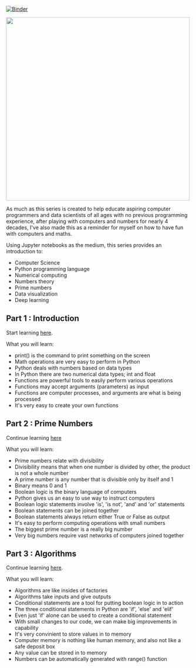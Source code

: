 [![Binder](http://mybinder.org/badge.svg)](https://beta.mybinder.org/v2/gh/ocefpaf/jupyter4kids/master)

<img width='500px' src='http://i.imgur.com/pa4vzNh.png'>

As much as this series is created to help educate aspiring computer programmers and data scientists of all ages with no previous programming experience, after playing with computers and numbers for nearly 4 decades, I've also made this as a reminder for myself on how to have fun with computers and maths.

Using Jupyter notebooks as the medium, this series provides an introduction to: 

- Computer Science
- Python programming language
- Numerical computing 
- Numbers theory 
- Prime numbers 
- Data visualization
- Deep learning

## Part 1 : Introduction

Start learning [here](https://nbviewer.jupyter.org/github/mikkokotila/jupyter4kids/blob/master/notebooks/numerical-computing-is-fun-1.ipynb).

What you will learn: 

- print() is the command to print something on the screen
- Math operations are very easy to perform in Python
- Python deals with numbers based on data types
- In Python there are two numerical data types; int and float
- Functions are powerful tools to easily perform various operations
- Functions may accept arguments (parameters) as input
- Functions are computer processes, and arguments are what is being processed
- It's very easy to create your own functions

## Part 2 : Prime Numbers

Continue learning [here](https://nbviewer.jupyter.org/github/mikkokotila/jupyter4kids/blob/master/notebooks/numerical-computing-is-fun-2.ipynb)

What you will learn: 

- Prime numbers relate with divisibility
- Divisibility means that when one number is divided by other, the product is not a whole number
- A prime number is any number that is divisible only by itself and 1
- Binary means 0 and 1
- Boolean logic is the binary language of computers
- Python gives us an easy to use way to instruct computers
- Boolean logic statements involve 'is', 'is not', 'and' and 'or' statements
- Boolean statements can be joined together
- Boolean statements always return either True or False as output
- It's easy to perform computing operations with small numbers
- The biggest prime number is a really big number
- Very big numbers require vast networks of computers joined together

## Part 3 : Algorithms 

Continue learning [here](https://nbviewer.jupyter.org/github/mikkokotila/jupyter4kids/blob/master/notebooks/numerical-computing-is-fun-3.ipynb).

What you will learn: 

- Algorithms are like insides of factories
- Algorithms take inputs and give outputs
- Conditional statements are a tool for putting boolean logic in to action
- The three conditional statements in Python are 'if', 'else' and 'elif'
- Even just 'if' alone can be used to create a conditional statement
- With small changes to our code, we can make big improvements in capability
- It's very convinient to store values in to memory
- Computer memory is nothing like human memory, and also not like a safe deposit box
- Any value can be stored in to memory
- Numbers can be automatically generated with range() function
